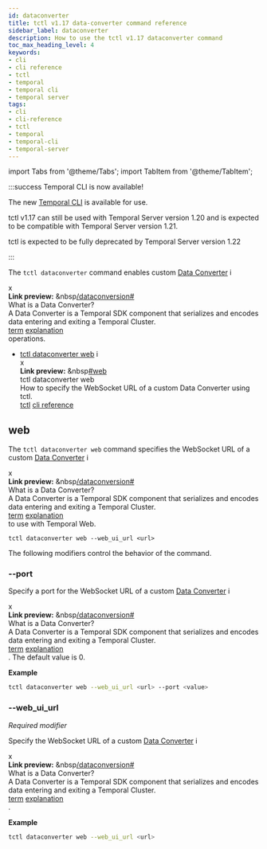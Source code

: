 ```yaml
---
id: dataconverter
title: tctl v1.17 data-converter command reference
sidebar_label: dataconverter
description: How to use the tctl v1.17 dataconverter command
toc_max_heading_level: 4
keywords:
- cli
- cli reference
- tctl
- temporal
- temporal cli
- temporal server
tags:
- cli
- cli-reference
- tctl
- temporal
- temporal-cli
- temporal-server
---
```


<!-- THIS FILE IS GENERATED. DO NOT EDIT THIS FILE DIRECTLY -->

import Tabs from '@theme/Tabs';
import TabItem from '@theme/TabItem';

:::success Temporal CLI is now available!

The new [Temporal CLI](/cli) is available for use.

tctl v1.17 can still be used with Temporal Server version 1.20 and is expected to be compatible with Temporal Server version 1.21.

tctl is expected to be fully deprecated by Temporal Server version 1.22

:::

The `tctl dataconverter` command enables custom [Data Converter](/dataconversion#) <span id="i-adf5dded-d77c-496b-ad29-e1fbc1bd1948" class="clickable-i clickable-link-preview">i</span><div id="preview-modal-adf5dded-d77c-496b-ad29-e1fbc1bd1948" class="preview-modal"><div class="modal-header"><div id="x-adf5dded-d77c-496b-ad29-e1fbc1bd1948" class="clickable-x clickable-link-preview">x</div><b>Link preview:</b>&nbsp;&nbsp<a href="/dataconversion#">/dataconversion#</a></div><div class="preview-modal-title">What is a Data Converter?</div><div class="preview-modal-description">A Data Converter is a Temporal SDK component that serializes and encodes data entering and exiting a Temporal Cluster.</div><div class="preview-modal-tags"><a class="preview-modal-tag" href="/tags/term">term</a> <a class="preview-modal-tag" href="/tags/explanation">explanation</a></div></div> operations.

- [tctl dataconverter web](#web) <span id="i-000e0b50-5abe-4ccd-86dc-2f86f989ff5f" class="clickable-i clickable-link-preview">i</span><div id="preview-modal-000e0b50-5abe-4ccd-86dc-2f86f989ff5f" class="preview-modal"><div class="modal-header"><div id="x-000e0b50-5abe-4ccd-86dc-2f86f989ff5f" class="clickable-x clickable-link-preview">x</div><b>Link preview:</b>&nbsp;&nbsp<a href="#web">#web</a></div><div class="preview-modal-title">tctl dataconverter web</div><div class="preview-modal-description">How to specify the WebSocket URL of a custom Data Converter using tctl.</div><div class="preview-modal-tags"><a class="preview-modal-tag" href="/tags/tctl">tctl</a> <a class="preview-modal-tag" href="/tags/cli reference">cli reference</a></div></div>

## web

The `tctl dataconverter web` command specifies the WebSocket URL of a custom [Data Converter](/dataconversion#) <span id="i-74fa7400-45c5-448b-b083-4ba2bcfb9cb9" class="clickable-i clickable-link-preview">i</span><div id="preview-modal-74fa7400-45c5-448b-b083-4ba2bcfb9cb9" class="preview-modal"><div class="modal-header"><div id="x-74fa7400-45c5-448b-b083-4ba2bcfb9cb9" class="clickable-x clickable-link-preview">x</div><b>Link preview:</b>&nbsp;&nbsp<a href="/dataconversion#">/dataconversion#</a></div><div class="preview-modal-title">What is a Data Converter?</div><div class="preview-modal-description">A Data Converter is a Temporal SDK component that serializes and encodes data entering and exiting a Temporal Cluster.</div><div class="preview-modal-tags"><a class="preview-modal-tag" href="/tags/term">term</a> <a class="preview-modal-tag" href="/tags/explanation">explanation</a></div></div> to use with Temporal Web.

`tctl dataconverter web --web_ui_url <url>`

The following modifiers control the behavior of the command.

### --port

Specify a port for the WebSocket URL of a custom [Data Converter](/dataconversion#) <span id="i-a1a09db6-d10f-4934-894b-a192d1d75384" class="clickable-i clickable-link-preview">i</span><div id="preview-modal-a1a09db6-d10f-4934-894b-a192d1d75384" class="preview-modal"><div class="modal-header"><div id="x-a1a09db6-d10f-4934-894b-a192d1d75384" class="clickable-x clickable-link-preview">x</div><b>Link preview:</b>&nbsp;&nbsp<a href="/dataconversion#">/dataconversion#</a></div><div class="preview-modal-title">What is a Data Converter?</div><div class="preview-modal-description">A Data Converter is a Temporal SDK component that serializes and encodes data entering and exiting a Temporal Cluster.</div><div class="preview-modal-tags"><a class="preview-modal-tag" href="/tags/term">term</a> <a class="preview-modal-tag" href="/tags/explanation">explanation</a></div></div>.
The default value is 0.

**Example**

```bash
tctl dataconverter web --web_ui_url <url> --port <value>
```

### --web_ui_url

_Required modifier_

Specify the WebSocket URL of a custom [Data Converter](/dataconversion#) <span id="i-d0b31bf3-c7a7-4330-81c1-eea570d94131" class="clickable-i clickable-link-preview">i</span><div id="preview-modal-d0b31bf3-c7a7-4330-81c1-eea570d94131" class="preview-modal"><div class="modal-header"><div id="x-d0b31bf3-c7a7-4330-81c1-eea570d94131" class="clickable-x clickable-link-preview">x</div><b>Link preview:</b>&nbsp;&nbsp<a href="/dataconversion#">/dataconversion#</a></div><div class="preview-modal-title">What is a Data Converter?</div><div class="preview-modal-description">A Data Converter is a Temporal SDK component that serializes and encodes data entering and exiting a Temporal Cluster.</div><div class="preview-modal-tags"><a class="preview-modal-tag" href="/tags/term">term</a> <a class="preview-modal-tag" href="/tags/explanation">explanation</a></div></div>.

**Example**

```bash
tctl dataconverter web --web_ui_url <url>
```

